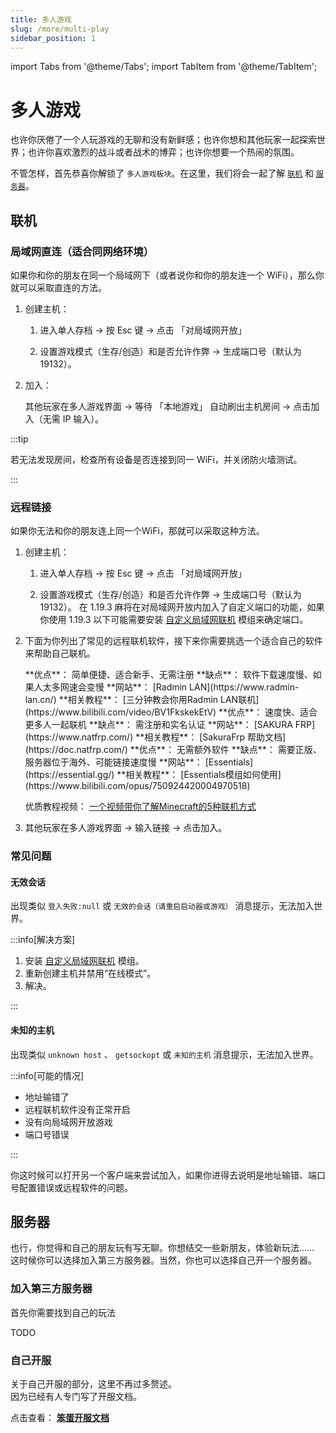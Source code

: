 ```yaml
---
title: 多人游戏
slug: /more/multi-play
sidebar_position: 1
---
```


import Tabs from '@theme/Tabs';
import TabItem from '@theme/TabItem';

# 多人游戏

也许你厌倦了一个人玩游戏的无聊和没有新鲜感；也许你想和其他玩家一起探索世界；也许你喜欢激烈的战斗或者战术的博弈；也许你想要一个热闹的氛围。

不管怎样，首先恭喜你解锁了 `多人游戏板块`。在这里，我们将会一起了解 [`联机`](#联机) 和 [`服务器`](#服务器)。

## 联机

### 局域网直连（适合同网络环境）

如果你和你的朋友在同一个局域网下（或者说你和你的朋友连一个 WiFi），那么你就可以采取直连的方法。

1. 创建主机：

    1. 进入单人存档 → 按 Esc 键 → 点击 「对局域网开放」

    2. 设置游戏模式（生存/创造）和是否允许作弊 → 生成端口号（默认为 19132）。

2. 加入：

    其他玩家在多人游戏界面 → 等待 「本地游戏」 自动刷出主机房间 → 点击加入（无需 IP 输入）。

:::tip

若无法发现房间，检查所有设备是否连接到同一 WiFi，并关闭防火墙测试。

:::

### 远程链接

如果你无法和你的朋友连上同一个WiFi，那就可以采取这种方法。

1. 创建主机：

   1. 进入单人存档 → 按 Esc 键 → 点击 「对局域网开放」

   2. 设置游戏模式（生存/创造）和是否允许作弊 → 生成端口号（默认为 19132）。
      在 1.19.3 麻将在对局域网开放内加入了自定义端口的功能，如果你使用 1.19.3 以下可能需要安装 [自定义局域网联机](https://www.mcmod.cn/class/2754.html) 模组来确定端口。

2. 下面为你列出了常见的远程联机软件，接下来你需要挑选一个适合自己的软件来帮助自己联机。

   <Tabs>
     <TabItem value="radmin-lan" label="Radmin LAN" default>
       **优点**：  简单便捷、适合新手、无需注册  
       **缺点**：  软件下载速度慢、如果人太多网速会变慢  
       **网站**：  [Radmin LAN](https://www.radmin-lan.cn/)  
       **相关教程**：  [三分钟教会你用Radmin LAN联机](https://www.bilibili.com/video/BV1FkskekEtV)
     </TabItem>
     <TabItem value="sakura-frp" label="SakuraFrp">
       **优点**：  速度快、适合更多人一起联机  
       **缺点**：  需注册和实名认证  
       **网站**：  [SAKURA FRP](https://www.natfrp.com/)  
       **相关教程**：  [SakuraFrp 帮助文档](https://doc.natfrp.com/)
     </TabItem>
     <TabItem value="essentials" label="Essentials Mod">
       **优点**：  无需额外软件  
       **缺点**：  需要正版、服务器位于海外、可能链接速度慢  
       **网站**：  [Essentials](https://essential.gg/)  
       **相关教程**：  [Essentials模组如何使用](https://www.bilibili.com/opus/750924420004970518)
     </TabItem>
   </Tabs>
   
   优质教程视频： [一个视频带你了解Minecraft的5种联机方式](https://www.bilibili.com/video/BV14SXnYyEit)

3. 其他玩家在多人游戏界面 → 输入链接 → 点击加入。

### 常见问题

#### 无效会话

出现类似 `登入失败:null` 或 `无效的会话（请重启启动器或游戏）` 消息提示，无法加入世界。

:::info[解决方案]

1. 安装 [自定义局域网联机](https://www.mcmod.cn/class/2754.html) 模组。
2. 重新创建主机并禁用“在线模式”。
3. 解决。

:::

#### 未知的主机

出现类似 `unknown host` 、 `getsockopt` 或 `未知的主机` 消息提示，无法加入世界。

:::info[可能的情况]

* 地址输错了
* 远程联机软件没有正常开启
* 没有向局域网开放游戏
* 端口号错误

:::

你这时候可以打开另一个客户端来尝试加入，如果你进得去说明是地址输错、端口号配置错误或远程软件的问题。

## 服务器

也行，你觉得和自己的朋友玩有写无聊。你想结交一些新朋友，体验新玩法……  
这时候你可以选择加入第三方服务器。当然，你也可以选择自己开一个服务器。

### 加入第三方服务器

首先你需要找到自己的玩法

TODO

### 自己开服

关于自己开服的部分，这里不再过多赘述。  
因为已经有人专门写了开服文档。

点击查看： **[笨蛋开服文档](https://nitwikit.8aka.cn/)**

